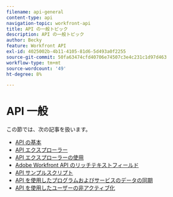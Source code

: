 ```yaml
---
filename: api-general
content-type: api
navigation-topic: workfront-api
title: API の一般トピック
description: API の一般トピック
author: Becky
feature: Workfront API
exl-id: 4025002b-4b11-4105-81d6-5d493a0f2255
source-git-commit: 50fa63474cfd40706e74507c3e4c231c1d97d463
workflow-type: tm+mt
source-wordcount: '49'
ht-degree: 8%

---
```



# API 一般

この節では、次の記事を扱います。

* [API の基本](../../wf-api/general/api-basics.md)
* [API エクスプローラー](../../wf-api/general/api-explorer.md)
* [API エクスプローラーの使用](../../wf-api/general/using-api-explorer.md)
* [Adobe Workfront API のリッチテキストフィールド](../../wf-api/general/rich-text-field-api.md)
* [API サンプルスクリプト](../../wf-api/general/api-example-scripts.md)
* [API を使用したプログラムおよびサービスのデータの同期](../../wf-api/general/api-sync-data.md)
* [API を使用したユーザーの非アクティブ化](../../wf-api/general/deactivate-user-api.md)
<!--
* [Projects API](../../wf-api/general/projects-api.md)
-->
